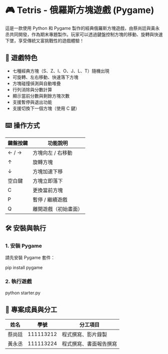 # 🎮 Tetris - 俄羅斯方塊遊戲 (Pygame)

這是一款使用 Python 和 Pygame 製作的經典俄羅斯方塊遊戲，由蔡尚廷與黃永丞共同開發，作為期末專題製作。玩家可以透過鍵盤控制方塊的移動、旋轉與快速下墜，享受傳統又富挑戰性的遊戲體驗！

## 🚀 遊戲特色

- 七種經典方塊（S、Z、I、O、J、L、T）隨機出現
- 可旋轉、左右移動、快速落下方塊
- 方塊碰撞偵測與自動堆疊
- 行列消除與分數計算
- 顯示當前分數與剩餘方塊次數
- 支援暫停與退出功能
- 支援切換下一個方塊（使用 C 鍵）

## ⌨️ 操作方式

| 鍵盤按鍵 | 功能說明         |
|----------|------------------|
| ← / →     | 方塊向左 / 右移動 |
| ↑         | 旋轉方塊         |
| ↓         | 方塊加速下移     |
| 空白鍵     | 方塊立即落下     |
| C         | 更換當前方塊     |
| P         | 暫停 / 繼續遊戲 |
| Q         | 離開遊戲（初始畫面）|

## 🛠 安裝與執行

### 1. 安裝 Pygame

請先安裝 Pygame 套件：

pip install pygame

### 2. 執行遊戲

python starter.py

## 🧠 專案成員與分工

| 姓名   | 學號      | 分工項目               |
|--------|-----------|------------------------|
| 蔡尚廷 | 111113212 | 程式撰寫、影片錄製     |
| 黃永丞 | 111113224 | 程式撰寫、書面報告撰寫 |
